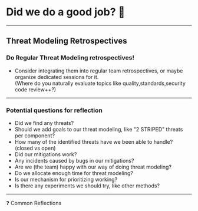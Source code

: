 <!-- markdownlint-disable MD033 -->

# Did we do a good job? 👀

---

## Threat Modeling Retrospectives

<div><!-- .element: style="font-size:0.6em"-->

### Do Regular Threat Modeling retrospectives!

- Consider integrating them into regular team retrospectives, or maybe organize dedicated sessions for it.<!-- .element: class="fragment" data-fragment-index="1" -->
</br>(Where do you naturally evaluate topics like quality,standards,security code review++?)

<hr>

### Potential questions for reflection<!-- .element: class="fragment" data-fragment-index="2" -->

- Did we find any threats?<!-- .element: class="fragment" data-fragment-index="2" -->
- Should we add goals to our threat modeling, like "2 STRIPED" threats per component?<!-- .element: class="fragment" data-fragment-index="3" -->
- How many of the identified threats have we been able to handle? (closed vs open)<!-- .element: class="fragment" data-fragment-index="4" -->
- Did our mitigations work?<!-- .element: class="fragment" data-fragment-index="5" -->
- Any incidents caused by bugs in our mitigations?<!-- .element: class="fragment" data-fragment-index="6" -->
- Are we (the team) happy with our way of doing threat modeling?<!-- .element: class="fragment" data-fragment-index="7" -->
- Do we allocate enough time for threat modeling?<!-- .element: class="fragment" data-fragment-index="8" -->
- Is our mechanism for prioritizing working?<!-- .element: class="fragment" data-fragment-index="9" -->
- Is there any experiments we should try, like other methods?<!-- .element: class="fragment" data-fragment-index="10" -->

</div>

<hr>

❓ Common Reflections<!-- .element: class="fragment" data-fragment-index="10" -->
